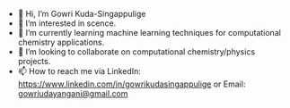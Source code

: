 - 👋 Hi, I’m Gowri Kuda-Singappulige
- 👀 I’m interested in scence. 
- 🌱 I’m currently learning machine learning techniques for computational chemistry applications. 
- 💞️ I’m looking to collaborate on computational chemistry/physics projects. 
- 📫 How to reach me via LinkedIn: https://www.linkedin.com/in/gowrikudasingappulige or Email: gowriudayangani@gmail.com

<!---
gowrikuda/gowrikuda is a ✨ special ✨ repository because its `README.md` (this file) appears on your GitHub profile.
You can click the Preview link to take a look at your changes.
--->
